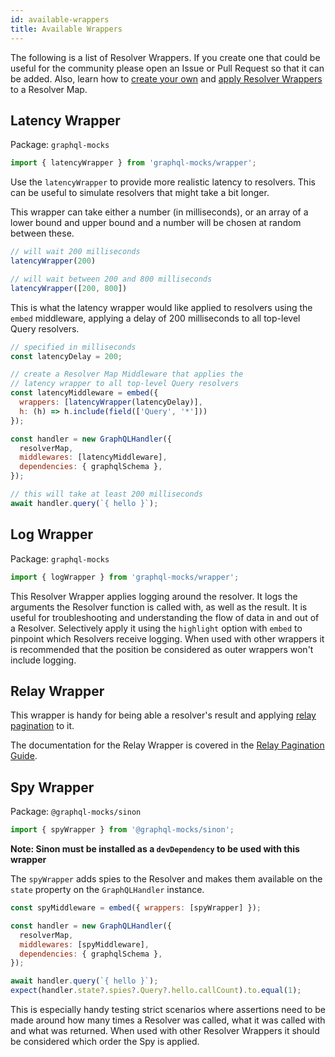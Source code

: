 ```yaml
---
id: available-wrappers
title: Available Wrappers
---
```


The following is a list of Resolver Wrappers. If you create one that could be useful for the community please open an
Issue or Pull Request so that it can be added. Also, learn how to [create your own](/docs/resolver/creating-wrappers) and
[apply Resolver Wrappers](/docs/resolver/applying-wrappers) to a Resolver Map.

## Latency Wrapper

Package: `graphql-mocks`

```js
import { latencyWrapper } from 'graphql-mocks/wrapper';
```

Use the `latencyWrapper` to provide more realistic latency to resolvers. This can be useful to simulate resolvers that might take a bit longer.

This wrapper can take either a number (in milliseconds), or an array of a lower bound and upper bound and a number will be chosen at random between these.

```js
// will wait 200 milliseconds
latencyWrapper(200)

// will wait between 200 and 800 milliseconds
latencyWrapper([200, 800])
```

This is what the latency wrapper would like applied to resolvers using the `embed` middleware, applying a delay of 200 milliseconds to all top-level Query resolvers.
```js
// specified in milliseconds
const latencyDelay = 200;

// create a Resolver Map Middleware that applies the
// latency wrapper to all top-level Query resolvers
const latencyMiddleware = embed({
  wrappers: [latencyWrapper(latencyDelay)],
  h: (h) => h.include(field(['Query', '*']))
});

const handler = new GraphQLHandler({
  resolverMap,
  middlewares: [latencyMiddleware],
  dependencies: { graphqlSchema },
});

// this will take at least 200 milliseconds
await handler.query(`{ hello }`);
```

## Log Wrapper

Package: `graphql-mocks`

```js
import { logWrapper } from 'graphql-mocks/wrapper';
```

This Resolver Wrapper applies logging around the resolver. It logs the arguments the Resolver function is called with,
as well as the result. It is useful for troubleshooting and understanding the flow of data in and out of a Resolver.
Selectively apply it using the `highlight` option with `embed` to pinpoint which Resolvers receive logging. When used
with other wrappers it is recommended that the position be considered as outer wrappers won't include logging.

## Relay Wrapper

This wrapper is handy for being able a resolver's result and applying [relay pagination](https://relay.dev/graphql/connections.htm) to it.

The documentation for the Relay Wrapper is covered in the [Relay Pagination Guide](/docs/guides/relay-pagination).

## Spy Wrapper

Package: `@graphql-mocks/sinon`

```js
import { spyWrapper } from '@graphql-mocks/sinon';
```

**Note: Sinon must be installed as a `devDependency` to be used with this wrapper**

The `spyWrapper` adds spies to the Resolver and makes them available on the `state` property on the `GraphQLHandler`
instance.

```js
const spyMiddleware = embed({ wrappers: [spyWrapper] });

const handler = new GraphQLHandler({
  resolverMap,
  middlewares: [spyMiddleware],
  dependencies: { graphqlSchema },
});

await handler.query(`{ hello }`);
expect(handler.state?.spies?.Query?.hello.callCount).to.equal(1);
```

This is especially handy testing strict scenarios where assertions need to be made around how many times a Resolver was
called, what it was called with and what was returned. When used with other Resolver Wrappers it should be considered which order the Spy is applied.
